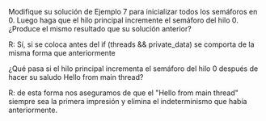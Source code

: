 Modifique su solución de Ejemplo 7 para inicializar todos los semáforos en 0. 
Luego haga que el hilo principal incremente el semáforo del hilo 0. 
¿Produce el mismo resultado que su solución anterior?

R: Sí, si se coloca antes del if (threads && private_data) se comporta de la
misma forma que anteriormente

¿Qué pasa si el hilo principal incrementa el semáforo del hilo 0 después de 
hacer su saludo Hello from main thread?

R: de esta forma nos aseguramos de que el "Hello from main thread" siempre sea 
la primera impresión y elimina el indeterminismo que había anteriormente.